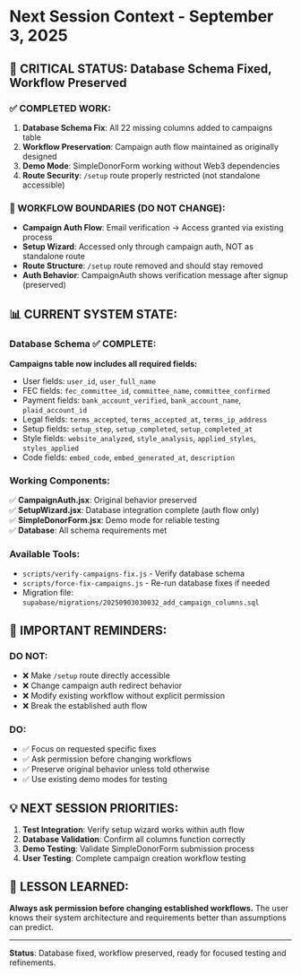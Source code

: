 # Next Session Context - September 3, 2025

## 🎯 CRITICAL STATUS: Database Schema Fixed, Workflow Preserved

### ✅ COMPLETED WORK:
1. **Database Schema Fix**: All 22 missing columns added to campaigns table
2. **Workflow Preservation**: Campaign auth flow maintained as originally designed
3. **Demo Mode**: SimpleDonorForm working without Web3 dependencies
4. **Route Security**: `/setup` route properly restricted (not standalone accessible)

### 🚫 WORKFLOW BOUNDARIES (DO NOT CHANGE):
- **Campaign Auth Flow**: Email verification → Access granted via existing process
- **Setup Wizard**: Accessed only through campaign auth, NOT as standalone route
- **Route Structure**: `/setup` route removed and should stay removed
- **Auth Behavior**: CampaignAuth shows verification message after signup (preserved)

## 📊 CURRENT SYSTEM STATE:

### Database Schema ✅ COMPLETE:
**Campaigns table now includes all required fields:**
- User fields: `user_id`, `user_full_name`
- FEC fields: `fec_committee_id`, `committee_name`, `committee_confirmed`
- Payment fields: `bank_account_verified`, `bank_account_name`, `plaid_account_id`
- Legal fields: `terms_accepted`, `terms_accepted_at`, `terms_ip_address`
- Setup fields: `setup_step`, `setup_completed`, `setup_completed_at`
- Style fields: `website_analyzed`, `style_analysis`, `applied_styles`, `styles_applied`
- Code fields: `embed_code`, `embed_generated_at`, `description`

### Working Components:
✅ **CampaignAuth.jsx**: Original behavior preserved  
✅ **SetupWizard.jsx**: Database integration complete (auth flow only)  
✅ **SimpleDonorForm.jsx**: Demo mode for reliable testing  
✅ **Database**: All schema requirements met  

### Available Tools:
- `scripts/verify-campaigns-fix.js` - Verify database schema
- `scripts/force-fix-campaigns.js` - Re-run database fixes if needed
- Migration file: `supabase/migrations/20250903030032_add_campaign_columns.sql`

## 🚨 IMPORTANT REMINDERS:

### DO NOT:
- ❌ Make `/setup` route directly accessible
- ❌ Change campaign auth redirect behavior
- ❌ Modify existing workflow without explicit permission
- ❌ Break the established auth flow

### DO:
- ✅ Focus on requested specific fixes
- ✅ Ask permission before changing workflows
- ✅ Preserve original behavior unless told otherwise
- ✅ Use existing demo modes for testing

## 💡 NEXT SESSION PRIORITIES:

1. **Test Integration**: Verify setup wizard works within auth flow
2. **Database Validation**: Confirm all columns function correctly
3. **Demo Testing**: Validate SimpleDonorForm submission process
4. **User Testing**: Complete campaign creation workflow testing

## 📝 LESSON LEARNED:
**Always ask permission before changing established workflows.** The user knows their system architecture and requirements better than assumptions can predict.

---
**Status**: Database fixed, workflow preserved, ready for focused testing and refinements.